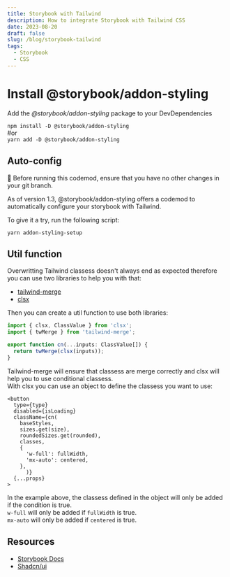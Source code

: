 ```yaml
---
title: Storybook with Tailwind
description: How to integrate Storybook with Tailwind CSS
date: 2023-08-20
draft: false
slug: /blog/storybook-tailwind
tags:
  - Storybook
  - CSS
---
```


# Install @storybook/addon-styling

Add the _@storybook/addon-styling_ package to your DevDependencies

`npm install -D @storybook/addon-styling`<br>
#or<br>
`yarn add -D @storybook/addon-styling`

## Auto-config

📣 Before running this codemod, ensure that you have no other changes in your git branch.

As of version 1.3, @storybook/addon-styling offers a codemod to automatically configure your storybook with Tailwind.

To give it a try, run the following script:

`yarn addon-styling-setup`

## Util function

Overwritting Tailwind classess doesn't always end as expected therefore you can use two libraries to help you with that:

- [tailwind-merge](https://www.npmjs.com/package/tailwind-merge)
- [clsx](https://www.npmjs.com/package/clsx)

Then you can create a util function to use both libraries:

```javascript:title=src/utils/cn.ts
import { clsx, ClassValue } from 'clsx';
import { twMerge } from 'tailwind-merge';

export function cn(...inputs: ClassValue[]) {
  return twMerge(clsx(inputs));
}
```

Tailwind-merge will ensure that classess are merge correctly and clsx will help you to use conditional classess.<br>
With clsx you can use an object to define the classess you want to use:

```javascript:title=src/stories/Button.tsx
<button
  type={type}
  disabled={isLoading}
  className={cn(
    baseStyles,
    sizes.get(size),
    roundedSizes.get(rounded),
    classes,
    {
      'w-full': fullWidth,
      'mx-auto': centered,
    },
      )}
  {...props}
>
```

In the example above, the classess defined in the object will only be added if the condition is true.<br>
`w-full` will only be added if `fullWidth` is true.<br>
`mx-auto` will only be added if `centered` is true.

## Resources

- [Storybook Docs](https://storybook.js.org/recipes/tailwindcss#install-storybookaddon-styling)
- [Shadcn/ui](https://shadcn.com/)
